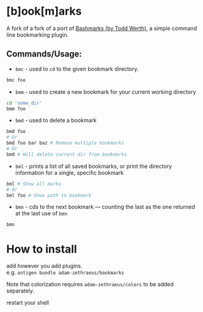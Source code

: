 # [b]ook[m]arks

A fork of a fork of a port of [Bashmarks (by Todd Werth)](https://github.com/twerth/bashmarks), a simple command line bookmarking plugin.

## Commands/Usage:

* `bmc` - used to `cd` to the given bookmark directory.

```sh
bmc foo
```

* `bmm` - used to create a new bookmark for your current working directory

```sh
cd 'some_dir'
bmm foo
```

* `bmd` - used to delete a bookmark

```sh
bmd foo
# Or
bmd foo bar baz # Remove multiple bookmarks
# Or
bmd # Will delete current dir from bookmarks
```

* `bml` - prints a list of all saved bookmarks, or print the directory information for a single, specific bookmark

```sh
bml # Show all marks
# Or 
bml foo # Show path to bookmark
```

* `bmn` - cds to the next bookmark — counting the last as the one returned at the last use of `bmn`
```
bmn
```


# How to install

add however you add plugins.  
e.g. `antigen bundle adam-zethraeus/bookmarks`

Note that colorization requires `adam-zethraeus/colors` to be added separately.

restart your shell
